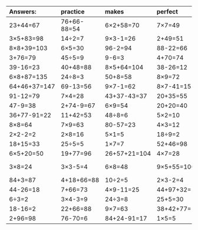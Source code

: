 | Answers: | practice | makes | perfect | ! |
| :--- | :--- | :--- | :--- | :--- |
| 23+44=67 | 76+66-88=54 | 6×2+58=70 | 7×7=49 | 4×4-1=15 | 
| 3×5+83=98 | 14÷2=7 | 9×3-1=26 | 2+49=51 | 5+38=43 | 
| 8×8+39=103 | 6×5=30 | 96-2=94 | 88-22=66 | 9×4=36 | 
| 3+76=79 | 45÷5=9 | 9-6=3 | 4+70=74 | 3×9=27 | 
| 39-16=23 | 40+48=88 | 8×5+64=104 | 38-26=12 | 51+47=98 | 
| 6×8+87=135 | 24÷8=3 | 50+8=58 | 8×9=72 | 14÷7=2 | 
| 64+46+37=147 | 69-13=56 | 9×7-1=62 | 8×7-41=15 | 3×4-6=6 | 
| 91-12=79 | 7×4=28 | 43+37-43=37 | 20+35=55 | 27+16=43 | 
| 47-9=38 | 2+74-9=67 | 6×9=54 | 20+20=40 | 44-33=11 | 
| 36+77-91=22 | 11+42=53 | 48÷8=6 | 5×2=10 | 4×9=36 | 
| 8×8=64 | 7×9=63 | 80-57=23 | 4×3=12 | 38-25=13 | 
| 2×2-2=2 | 2×8=16 | 5×1=5 | 18÷9=2 | 33+9=42 | 
| 18+15=33 | 25÷5=5 | 1×7=7 | 52+46=98 | 4×4=16 | 
| 6×5+20=50 | 19+77=96 | 26+57+21=104 | 4×7=28 | 12+67=79 | 
| 3×8=24 | 3×3-5=4 | 6×8=48 | 9×5+55=100 | 59+13-57=15 | 
| 84+3=87 | 4+18+66=88 | 10÷2=5 | 2×3-2=4 | 2×2=4 | 
| 44-26=18 | 7+66=73 | 4×9-11=25 | 44+97+32=173 | 4×6=24 | 
| 6÷3=2 | 3×4-3=9 | 24÷3=8 | 25+5=30 | 36+8-9=35 | 
| 18-16=2 | 22+66=88 | 9×7=63 | 38+42+77=157 | 9×5+80=125 | 
| 2+96=98 | 76-70=6 | 84+24-91=17 | 1×5=5 | 27+40=67 | 
